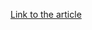 [Link to the article](https://michaelkoczwara.medium.com/cobalt-strike-hunting-dll-hijacking-attack-analysis-ffbf8fd66a4e)

